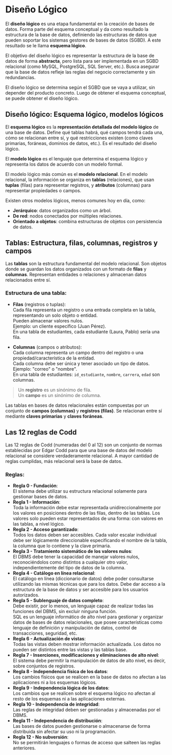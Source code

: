 # Diseño Lógico

El **diseño lógico** es una etapa fundamental en la creación de bases de datos. Forma parte del esquema conceptual y da como resultado la estructura de la base de datos, definiendo las estructuras de datos que pueden soportar los sistemas gestores de bases de datos (SGBD). A este resultado se le llama **esquema lógico**.

El objetivo del diseño lógico es representar la estructura de la base de datos de forma **abstracta**, pero lista para ser implementada en un SGBD relacional (como MySQL, PostgreSQL, SQL Server, etc.). Busca asegurar que la base de datos refleje las reglas del negocio correctamente y sin redundancias.

El diseño lógico se determina según el SGBD que se vaya a utilizar, sin depender del producto concreto. Luego de obtener el esquema conceptual, se puede obtener el diseño lógico.

## Diseño lógico: Esquema lógico, modelos lógicos

El **esquema lógico** es la **representación detallada del modelo lógico** de una base de datos. Define qué tablas habrá, qué campos tendrá cada una, cómo se relacionan entre sí, y qué restricciones existen (como claves primarias, foráneas, dominios de datos, etc.). Es el resultado del diseño lógico.

El **modelo lógico** es el lenguaje que determina el esquema lógico y representa los datos de acuerdo con un modelo formal.

El modelo lógico más común es el **modelo relacional**. En el modelo relacional, la información se organiza en **tablas** (relaciones), que usan **tuplas** (filas) para representar registros, y **atributos** (columnas) para representar propiedades o campos.

Existen otros modelos lógicos, menos comunes hoy en día, como:

- **Jerárquico**: datos organizados como un árbol.
- **De red**: nodos conectados por múltiples relaciones.
- **Orientado a objetos**: combina estructuras de objetos con persistencia de datos.

## Tablas: Estructura, filas, columnas, registros y campos

Las **tablas** son la estructura fundamental del modelo relacional. Son objetos donde se guardan los datos organizados con un formato de **filas** y **columnas**. Representan entidades o relaciones y almacenan datos relacionados entre sí.

### Estructura de una tabla:

- **Filas** (registros o tuplas):  
  Cada fila representa un registro o una entrada completa en la tabla, representando un solo objeto o entidad.  
  Pueden almacenar valores nulos.  
  Ejemplo: un cliente específico (Juan Pérez).  
  En una tabla de estudiantes, cada estudiante (Laura, Pablo) sería una fila.

- **Columnas** (campos o atributos):  
  Cada columna representa un campo dentro del registro o una propiedad/característica de la entidad.  
  Cada columna debe ser única y tener asociado un tipo de datos.  
  Ejemplo: "correo" o "nombre".  
  En una tabla de estudiantes: `id_estudiante`, `nombre`, `carrera`, `edad` son columnas.

> Un **registro** es un sinónimo de fila.  
> Un **campo** es un sinónimo de columna.

Las tablas en bases de datos relacionales están compuestas por un conjunto de **campos (columnas)** y **registros (filas)**. Se relacionan entre sí mediante **claves primarias** y **claves foráneas**.

## Las 12 reglas de Codd

Las 12 reglas de Codd (numeradas del 0 al 12) son un conjunto de normas establecidas por Edgar Codd para que una base de datos del modelo relacional se considere verdaderamente relacional. A mayor cantidad de reglas cumplidas, más relacional será la base de datos.

### Reglas:

- **Regla 0 - Fundación**:  
   El sistema debe utilizar su estructura relacional solamente para gestionar bases de datos.
- **Regla 1 - Información**:  
   Toda la información debe estar representada unidireccionalmente por los valores en posiciones dentro de las filas, dentro de las tablas. Los valores solo pueden estar representados de una forma: con valores en las tablas, a nivel lógico.
- **Regla 2 - Acceso garantizado**:  
   Todos los datos deben ser accesibles. Cada valor escalar individual debe ser lógicamente direccionable especificando el nombre de la tabla, la columna que lo contiene y la clave primaria.
- **Regla 3 - Tratamiento sistemático de los valores nulos**:  
   El DBMS debe tener la capacidad de manejar valores nulos, reconociéndolos como distintos a cualquier otro valor, independientemente del tipo de datos de la columna.
- **Regla 4 - Catálogo en línea relacional**:  
   El catálogo en línea (diccionario de datos) debe poder consultarse utilizando las mismas técnicas que para los datos. Debe dar acceso a la estructura de la base de datos y ser accesible para los usuarios autorizados.
- **Regla 5 - Sublenguaje de datos completo**:  
   Debe existir, por lo menos, un lenguaje capaz de realizar todas las funciones del DBMS, sin excluir ninguna función.  
   SQL es un lenguaje informático de alto nivel para gestionar y organizar datos de bases de datos relacionales, que posee características como lenguaje de definición y manipulación de datos, control de transacciones, seguridad, etc.
- **Regla 6 - Actualización de vistas**:  
   Todas las vistas deben mostrar información actualizada. Los datos no pueden ser distintos entre las vistas y las tablas base.
- **Regla 7 - Inserciones, modificaciones y eliminaciones de alto nivel**:  
   El sistema debe permitir la manipulación de datos de alto nivel, es decir, sobre conjuntos de registros.
- **Regla 8 - Independencia física de los datos**:  
   Los cambios físicos que se realicen en la base de datos no afectan a las aplicaciones ni a los esquemas lógicos.
- **Regla 9 - Independencia lógica de los datos**:  
    Los cambios que se realicen sobre el esquema lógico no afectan al resto de los esquemas ni a las aplicaciones externas.
- **Regla 10 - Independencia de integridad**:  
    Las reglas de integridad deben ser gestionadas y almacenadas por el DBMS.
- **Regla 11 - Independencia de distribución**:  
    Las bases de datos pueden gestionarse o almacenarse de forma distribuida sin afectar su uso ni la programación.
- **Regla 12 - No subversión**:  
    No se permitirán lenguajes o formas de acceso que salteen las reglas anteriores.
